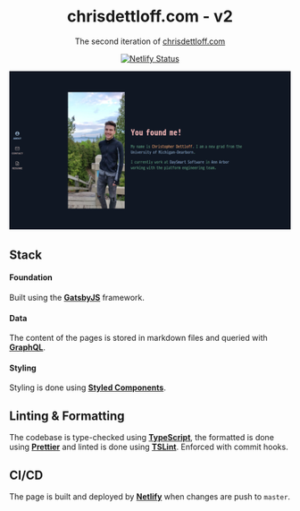 <h1 align="center">
  chrisdettloff.com - v2
</h1>
<p align="center">
  The second iteration of <a href="https://www.chrisdettloff.com" target="_blank">chrisdettloff.com</a>
</p>

<p align="center">
  <a href="https://app.netlify.com/sites/chrisdettloff/deploys" target="_blank">
    <img src="https://api.netlify.com/api/v1/badges/9cad7148-e002-4f7f-8431-02402fb64993/deploy-status" alt="Netlify Status" />
  </a>
</p>

![demo](static/images/demo.png)

## Stack

#### Foundation

Built using the **[GatsbyJS](https://github.com/gatsbyjs/gatsby)** framework.

#### Data

The content of the pages is stored in markdown files and queried with [**GraphQL**](https://graphql.org/).

#### Styling

Styling is done using [**Styled Components**](https://www.styled-components.com).

## Linting & Formatting

The codebase is type-checked using **[TypeScript](https://www.typescriptlang.org/)**, the formatted is done using **[Prettier](https://github.com/prettier/prettier)** and linted is done using **[TSLint](https://palantir.github.io/tslint/)**. Enforced with commit hooks.

## CI/CD

The page is built and deployed by **[Netlify](https://netlify.com)** when changes are push to `master`. 
